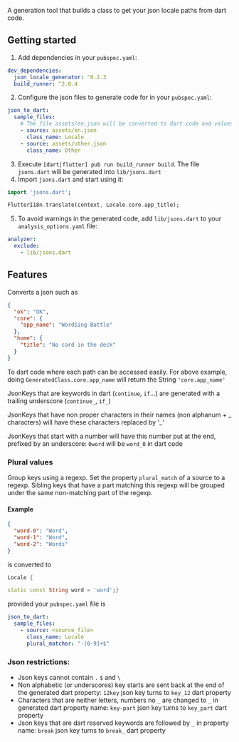 <!-- 
This README describes the package. If you publish this package to pub.dev,
this README's contents appear on the landing page for your package.

For information about how to write a good package README, see the guide for
[writing package pages](https://dart.dev/guides/libraries/writing-package-pages). 

For general information about developing packages, see the Dart guide for
[creating packages](https://dart.dev/guides/libraries/create-library-packages)
and the Flutter guide for
[developing packages and plugins](https://flutter.dev/developing-packages). 
-->

A generation tool that builds a class to get your json locale paths from dart code.

## Getting started

1. Add dependencies in your `pubspec.yaml`:

```yaml
dev_dependencies:
  json_locale_generator: ^0.2.3
  build_runner: ^2.0.4
```

2. Configure the json files to generate code for in your `pubspec.yaml`:

```yaml
json_to_dart:
  sample_files:
    # The file assets/en.json will be converted to dart code and values can be accessed via the Locale class
    - source: assets/en.json
      class_name: Locale
    - source: assets/other.json
      class_name: Other
```

3. Execute `[dart|flutter] pub run build_runner build`. The file `jsons.dart` will be generated
   into `lib/jsons.dart`
4. Import `jsons.dart` and start using it:

```dart
import 'jsons.dart';

FlutterI18n.translate(context, Locale.core.app_title);
```

5. To avoid warnings in the generated code, add `lib/jsons.dart` to your `analysis_options.yaml`
   file:

```yaml
analyzer:
  exclude:
    - lib/jsons.dart
```

## Features

Converts a json such as

```json
{
  "ok": "OK",
  "core": {
    "app_name": "WordSing Battle"
  },
  "home": {
    "title": "No card in the deck"
  }
}
```

To dart code where each path can be accessed easily. For above example,
doing `GeneratedClass.core.app_name` will return the String `'core.app_name'`

JsonKeys that are keywords in dart (`continue`, `if`...) are generated with a trailing
underscore (`continue_`, `if_`)

JsonKeys that have non proper characters in their names (non alphanum + _ characters) will have
these characters replaced by '_'

JsonKeys that start with a number will have this number put at the end, prefixed by an
underscore: `0word` will be `word_0` in dart code

### Plural values

Group keys using a regexp. Set the property `plural_match` of a source to a regexp. Sibling keys
that have a part matching this regexp will be grouped under the same non-matching part of the
regexp.

#### Example

```json
{
  "word-0": "Word",
  "word-1": "Word",
  "word-2": "Words"
}
```

is converted to

```dart
Locale {

static const String word = 'word';}
```

provided your `pubspec.yaml` file is

````yaml
json_to_dart:
  sample_files:
    - source: <source_file>
      class_name: Locale
      plural_matcher: "-[0-9]+$"
````

### Json restrictions:

- Json keys cannot contain `.` `$` and `\`
- Non alphabetic (or underscores) key starts are sent back at the end of the generated dart
  property: `12key` json key turns to `key_12` dart property
- Characters that are neither letters, numbers no `_` are changed to `_` in generated dart property
  name: `key-part` json key turns to `key_part` dart property
- Json keys that are dart reserved keywords are followed by `_` in property name: `break` json key
  turns to `break_` dart property